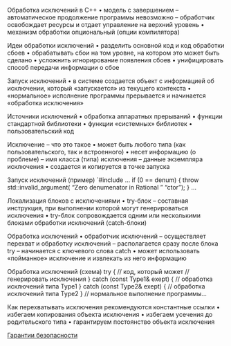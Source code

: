 Обработка исключений в С++
• модель с завершением 
  – автоматическое продолжение программы невозможно 
  – обработчик освобождает ресурсы и отдает управление на верхний уровень 
• механизм обработки опциональный (опции компилятора)

Идеи обработки исключений 
• разделить основной код и код обработки сбоев 
• обрабатывать сбои на том уровне, на котором это может быть сделано 
• усложнить игнорирование появления сбоев 
• унифицировать способ передачи информации о сбое

Запуск исключений 
• в системе создается объект с информацией об исключении, который «запускается» из текущего контекста 
• «нормальное» исполнение программы прерывается и начинается «обработка исключения»

Источники исключений 
• обработка аппаратных прерываний 
• функции стандартной библиотеки 
• функции «системных» библиотек 
• пользовательский код

Исключение – что это такое 
• может быть любого типа (как пользовательского, так и встроенного) 
• несет информацию (о проблеме) 
  – имя класса (типа) исключения
  – данные экземпляра исключения 
• создается и копируется в точке запуска

Запуск исключений (пример) 
`#include <stdexcept> 
... 
if (0 == denum) { 
  throw std::invalid_argument(
                    “Zero denumenator in Rational ”
                    “ctor”); 
} 
...

Локализация блоков с исключениями 
• try-блок – составная инструкция, при выполнении которой могут генерироваться исключения 
• try-блок сопровождается одним или несколькими блоками обработки исключений (catch-блоки)

Обработка исключений
• обработчик исключений 
  – осуществляет перехват и обработку исключений 
  – располагается сразу после блока try 
  – начинается с ключевого слова catch
• может использовать «пойманное» исключение и извлекать из него информацию

Обработка исключений (схема)
try {
  // код, который может
  // генерировать исключения 
} catch (const Type1& exept) { 
  // обработка исключений типа Type1 
} catch (const Type2& exept) { 
  // обработка исключений типа Type2 
}
// нормальное выполнение программы...

Как перехватывать исключения 
                   рекомендуются константные ссылки 
• избегаем копирования объекта исключения
• избегаем усечения до родительского типа 
• гарантируем постоянство объекта исключения


[Гарантии безопасности](исключения,%20гарантии%20безопасности)